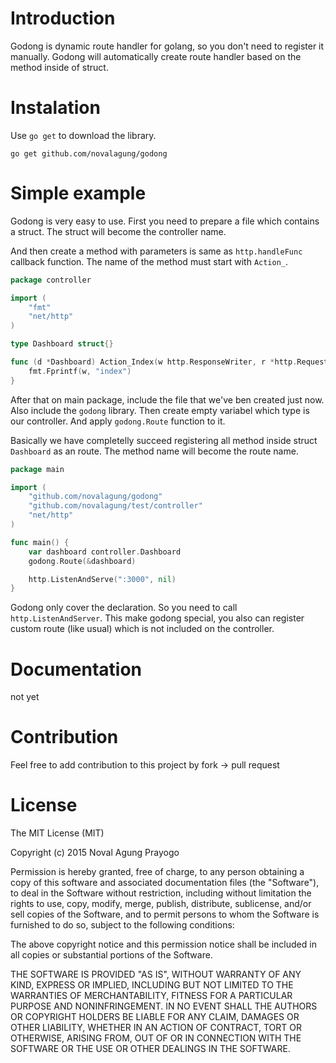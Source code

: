 Introduction
======
Godong is dynamic route handler for golang, so you don't need to register it manually. Godong will automatically create route handler based on the method inside of struct.

Instalation
======
Use `go get` to download the library.

```
go get github.com/novalagung/godong
```

Simple example
======
Godong is very easy to use. First you need to prepare a file which contains a struct. The struct will become the controller name.

And then create a method with parameters is same as `http.handleFunc` callback function. The name of the method must start with `Action_`.

```go
package controller

import (
	"fmt"
	"net/http"
)

type Dashboard struct{}

func (d *Dashboard) Action_Index(w http.ResponseWriter, r *http.Request) {
	fmt.Fprintf(w, "index")
}
```

After that on main package, include the file that we've ben created just now. Also include the `godong` library. Then create empty variabel which type is our controller. And apply `godong.Route` function to it.

Basically we have completelly succeed registering all method inside struct `Dashboard` as an route. The method name will become the route name.

```go
package main

import (
	"github.com/novalagung/godong"
	"github.com/novalagung/test/controller"
	"net/http"
)

func main() {
	var dashboard controller.Dashboard
	godong.Route(&dashboard)

	http.ListenAndServe(":3000", nil)
}
```

Godong only cover the declaration. So you need to call `http.ListenAndServer`. This make godong special, you also can register custom route (like usual) which is not included on the controller.

Documentation
======
not yet

Contribution
======
Feel free to add contribution to this project by fork -> pull request

License
======
The MIT License (MIT)

Copyright (c) 2015 Noval Agung Prayogo

Permission is hereby granted, free of charge, to any person obtaining a copy
of this software and associated documentation files (the "Software"), to deal
in the Software without restriction, including without limitation the rights
to use, copy, modify, merge, publish, distribute, sublicense, and/or sell
copies of the Software, and to permit persons to whom the Software is
furnished to do so, subject to the following conditions:

The above copyright notice and this permission notice shall be included in all
copies or substantial portions of the Software.

THE SOFTWARE IS PROVIDED "AS IS", WITHOUT WARRANTY OF ANY KIND, EXPRESS OR
IMPLIED, INCLUDING BUT NOT LIMITED TO THE WARRANTIES OF MERCHANTABILITY,
FITNESS FOR A PARTICULAR PURPOSE AND NONINFRINGEMENT. IN NO EVENT SHALL THE
AUTHORS OR COPYRIGHT HOLDERS BE LIABLE FOR ANY CLAIM, DAMAGES OR OTHER
LIABILITY, WHETHER IN AN ACTION OF CONTRACT, TORT OR OTHERWISE, ARISING FROM,
OUT OF OR IN CONNECTION WITH THE SOFTWARE OR THE USE OR OTHER DEALINGS IN THE
SOFTWARE.

